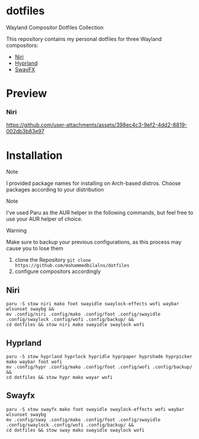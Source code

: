 # dotfiles
Wayland Compositor Dotfiles Collection

This repository contains my personal dotfiles for three Wayland compositors:

- [Niri](https://github.com/YaLTeR/niri)
- [Hyprland](https://hyprland.org/)
- [SwayFX](https://github.com/WillPower3309/swayfx)

# Preview 

### Niri 
https://github.com/user-attachments/assets/398ec4c3-9ef2-4dd2-8819-002db3b83e97



# Installation 
> [!NOTE]
> I provided package names for installing on Arch-based distros. Choose packages according to your distribution

> [!NOTE]
>I've used Paru as the AUR helper in the following commands, but feel free to use your AUR helper of choice.

> [!WARNING]
> Make sure to backup your previous configurations, as this process may cause you to lose them

1. clone the Repository `git clone https://github.com/mohammedbilalns/dotfiles`
2. configure compositors accordingly 
## Niri  

```
paru -S stow niri mako foot swayidle swaylock-effects wofi waybar wlsunset swaybg &&
mv .config/niri .config/mako .config/foot .config/swayidle .config/swaylock .config/wofi .config/backup/ &&
cd dotfiles && stow niri mako swayidle swaylock wofi 
```

## Hyprland 


```
paru -S stow hyprland hyprlock hypridle hyprpaper hyprshade hyprpicker mako waybar foot wofi 
mv .config/hypr .config/mako .config/foot .config/wofi .config/backup/ &&
cd dotfiles && stow hypr mako wayar wofi 
```
## Swayfx 


```
paru -S stow swayfx mako foot swayidle swaylock-effects wofi waybar wlsunset swaybg
mv .config/sway .config/mako .config/foot .config/swayidle .config/swaylock .config/wofi .config/backup/ &&
cd dotfiles && stow sway mako swayidle swaylock wofi 
```






